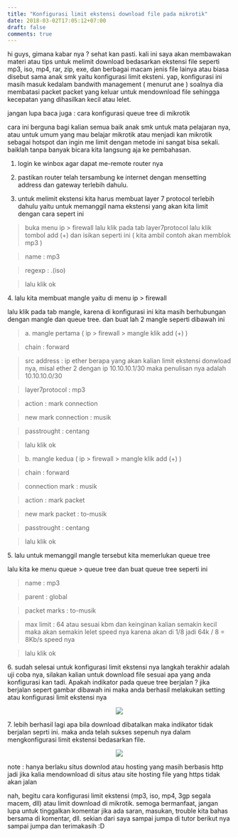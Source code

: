 ```yaml
---
title: "Konfigurasi limit ekstensi download file pada mikrotik"
date: 2018-03-02T17:05:12+07:00
draft: false
comments: true
---
```


hi guys, gimana kabar nya ? sehat kan pasti. kali ini saya akan membawakan materi atau tips untuk melimit download bedasarkan ekstensi file seperti mp3, iso, mp4, rar, zip, exe, dan berbagai macam jenis file lainya atau biasa disebut sama anak smk yaitu konfigurasi limit eksteni. yap, konfigurasi ini masih masuk kedalam bandwith management ( menurut ane ) soalnya dia membatasi packet packet yang keluar untuk mendownload file sehingga kecepatan yang dihasilkan kecil atau lelet.


jangan lupa baca juga : cara konfigurasi queue tree di mikrotik


cara ini berguna bagi kalian semua baik anak smk untuk mata pelajaran nya, atau untuk umum yang mau belajar mikrotik atau menjadi kan mikrotik sebagai hotspot dan ingin me limit dengan metode ini sangat bisa sekali. baiklah tanpa  banyak bicara kita langsung aja ke pembahasan.


1. login ke winbox agar dapat me-remote router nya

2. pastikan router telah tersambung ke internet dengan mensetting address dan gateway terlebih dahulu.

3. untuk melimit ekstensi kita harus membuat layer 7 protocol terlebih dahulu yaitu untuk memanggil nama ekstensi yang akan kita limit dengan cara sepert ini

>buka menu ip > firewall  lalu klik pada tab layer7protocol lalu klik tombol add (+) dan isikan seperti ini ( kita ambil contoh akan memblok mp3 )

>name :  mp3

>regexp : \.(iso)

>lalu klik ok

<p>4. lalu kita membuat mangle yaitu di menu ip > firewall </p>

lalu klik pada tab mangle, karena di konfigurasi ini kita masih berhubungan dengan mangle dan queue tree. dan buat lah 2 mangle seperti dibawah ini

>a. mangle pertama ( ip > firewall > mangle klik add (+) )

>chain : forward

>src address : ip ether berapa yang akan kalian limit ekstensi donwload nya, misal ether 2 dengan ip 10.10.10.1/30 maka penulisan nya adalah 10.10.10.0/30

>layer7protocol : mp3

>action : mark connection

>new mark connection : musik

>passtrought : centang

>lalu klik ok

>b. mangle kedua ( ip > firewall > mangle klik add (+) )

>chain : forward

>connection mark : musik

>action : mark packet

>new mark packet : to-musik

>passtrought : centang

>lalu klik ok

<p>5. lalu untuk memanggil mangle tersebut kita memerlukan queue tree</p>

lalu kita ke menu queue > queue tree
dan buat queue tree seperti ini

>name : mp3

>parent : global

>packet marks : to-musik

>max limit : 64 atau sesuai kbm dan keinginan kalian semakin kecil maka akan semakin lelet speed nya karena akan di 1/8 jadi 64k / 8 = 8Kb/s speed nya

>lalu klik ok

<p>6. sudah selesai untuk konfigurasi limit ekstensi nya langkah terakhir adalah uji coba nya, silakan kalian untuk download file sesuai apa yang anda konfigurasi kan tadi. Apakah indikator pada queue tree berjalan ? jika berjalan sepert gambar dibawah ini maka anda berhasil melakukan setting atau konfigurasi limit ekstensi nya</p>

<center><img class="special-img-class" src="/limit-ekstensi/1.png" /></center>

<p>7. lebih berhasil lagi apa bila download dibatalkan maka indikator tidak berjalan seprti ini. maka anda telah sukses sepenuh nya dalam mengkonfigurasi limit ekstensi bedasarkan file.</p>

<center><img class="special-img-class" src="/limit-ekstensi/2.png" /></center>

note : hanya berlaku situs downlod atau hosting yang masih berbasis http jadi jika kalia mendownload di situs atau site hosting file yang https tidak akan jalan


nah, begitu cara konfigurasi limit ekstensi (mp3, iso, mp4, 3gp segala macem, dll) atau limit download di mikrotik. semoga bermanfaat, jangan lupa untuk tinggalkan komentar jika ada saran, masukan, trouble kita bahas bersama di komentar, dll. sekian dari saya sampai jumpa di tutor berikut nya sampai  jumpa dan terimakasih :D
